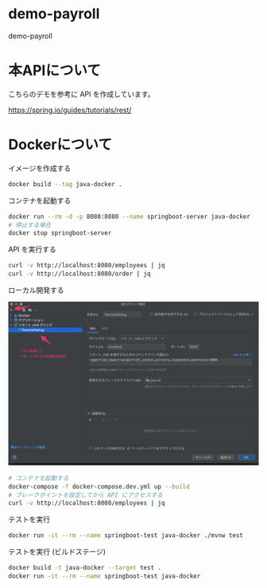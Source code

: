 # demo-payroll
demo-payroll

# 本APIについて
こちらのデモを参考に API を作成しています。

https://spring.io/guides/tutorials/rest/

# Dockerについて

イメージを作成する

```bash
docker build --tag java-docker .
```

コンテナを起動する

```bash
docker run --rm -d -p 8080:8080 --name springboot-server java-docker
# 停止する場合
docker stop springboot-server
```

API を実行する

```bash
curl -v http://localhost:8080/employees | jq
curl -v http://localhost:8080/order | jq
```

ローカル開発する

![](./images/remoteDebug.jpg)


```bash
# コンテナを起動する
docker-compose -f docker-compose.dev.yml up --build
# ブレークポイントを設定してから API にアクセスする
curl -v http://localhost:8080/employees | jq
```

テストを実行

```bash
docker run -it --rm --name springboot-test java-docker ./mvnw test
```

テストを実行 (ビルドステージ)

```bash
docker build -t java-docker --target test .
docker run -it --rm --name springboot-test java-docker
```